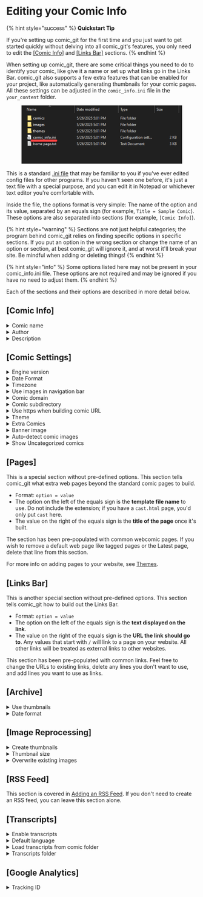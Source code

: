 # Editing your Comic Info

{% hint style="success" %}
**Quickstart Tip**

If you're setting up comic\_git for the first time and you just want to get started quickly without delving into all comic\_git's features, you only need to edit the [\[Comic Info\]](editing-your-comic-info.md#comic-info) and [\[Links Bar\]](editing-your-comic-info.md#links-bar) sections.
{% endhint %}

When setting up comic\_git, there are some critical things you need to do to identify your comic, like give it a name or set up what links go in the Links Bar. comic\_git also supports a few extra features that can be enabled for your project, like automatically generating thumbnails for your comic pages. All these settings can be adjusted in the `comic_info.ini` file in the `your_content` folder.

<figure><img src="../.gitbook/assets/editing01_comic_info.png" alt=""><figcaption></figcaption></figure>

This is a standard [.ini file](https://en.wikipedia.org/wiki/INI_file) that may be familiar to you if you've ever edited config files for other programs. If you haven't seen one before, it's just a text file with a special purpose, and you can edit it in Notepad or whichever text editor you're comfortable with.

Inside the file, the options format is very simple: The name of the option and its value, separated by an equals sign (for example, `Title = Sample Comic`). These options are also separated into sections (for example, `[Comic Info]`).

{% hint style="warning" %}
Sections are not just helpful categories; the program behind comic\_git relies on finding specific options in specific sections. If you put an option in the wrong section or change the name of an option or section, at best comic\_git will ignore it, and at worst it'll break your site. Be mindful when adding or deleting things!
{% endhint %}

{% hint style="info" %}
Some options listed here may not be present in your comic\_info.ini file. These options are not required and may be ignored if you have no need to adjust them.
{% endhint %}

Each of the sections and their options are described in more detail below.

## \[Comic Info]

<details>

<summary>Comic name</summary>

* Required
* Value: `string`: your comic name
* Default: `comic_git Example`

This is the name of your comic. The comic name shows up in the tab every time a page from your website is loaded (for example, Page 202 - **comic\_git Example**). It **does not** need to match the name you gave your repository.

</details>

<details>

<summary>Author</summary>

* Required
* Value: `string`: your authorial name
* Default: `Ryan Vilbrandt`

Whatever name or credit you wish to give for the creation of your comic. It can be a single name, a list of names, a sentence, whatever you want. It's currently only used when generating your [RSS Feed](../advanced-editing/extra-features.md#adding-an-rss-feed).

</details>

<details>

<summary>Description</summary>

* Required
* Value: `string`: your description
* Default: `Explore a free webcomic-based static site generator delivered through GitHub!`

A short, one-sentence description of your web comic. This will show up in your [RSS feed](../advanced-editing/extra-features.md#adding-an-rss-feed) and [social media previews](../advanced-editing/extra-features.md#adding-social-media-previews).

</details>

## \[Comic Settings]

<details>

<summary>Engine version</summary>

* Required
* Value: `string`
* Default: `1.0`

This is used to determine which version of comic\_git is used to build your site. The possible values are:

* **Version**: By default, this value is set to version `1.0`. Every time your site builds, this pulls the latest iteration of 1.0, such as 1.0.1, 1.0.2, and so on. This is the **recommended** setting to use if you want to get bug fixes automatically without future updates breaking your site. If and when comic\_git is updated to 1.1, you'll need to change this to get the features that may be included with that.
* **Exact version**: If you have a need to use one particular version, specify it by using the full version number; for example, `1.0.3`. Your site will stay on that version and not receive any future bug fixes or version updates until you edit this again.
* `latest`: Your site will always get the latest released version of comic\_git, even if it's an update that could potentially break your site. If you want to automatically keep up with updates as they come out and don't mind fixing your site to adjust for new versions, this is a good option.
* `master`: Keep up with every single new change to comic\_git, no matter how minor or untested. Only recommended for troubleshooting.

{% hint style="success" %}
Version releases are tracked on [comic\_git\_engine's Releases](https://github.com/ryanvilbrandt/comic_git_engine/releases) page along with any necessary instructions for upgrading version (such as moving from 1.0 to 1.1). Announcements are also made on our [Discord server](https://discord.gg/zmdHGXB).
{% endhint %}

</details>

<details>

<summary>Date Format</summary>

* Required
* Value: `string`: date format using [Python %-substitutions](https://docs.python.org/3/library/time.html#time.strftime)
* Default: `%B %d, %Y`

This is the date format that all your comic Post dates will be in. The default format accepts dates written like `July 20, 1969`. You can change the format to any you prefer.

{% hint style="warning" %}
Be aware that you need to manually type in the date when adding a comic Post, and that date **must** match the format specified here. The format is specified here so that comic\_git knows how to order your comics chronologically based on the dates in each Post.
{% endhint %}

{% hint style="info" %}
If you use the default format, remember to include the comma after the day!
{% endhint %}

The following table is a list of common date format strings. You can copy/paste any of these into the **Date format** option to change what date format to use in your comic files. (See [Adding Comic Pages](adding-comic-pages.md) for more info on setting the Post dates for your comics)

| Format string         | Example                   |
| --------------------- | ------------------------- |
| %B %d, %Y             | July 16, 1969             |
| %Y-%m-%d              | 1969-07-16                |
| %a, %d %b %Y %H:%M:%S | Wed, 16 Jul 1969 04:20:00 |

You can also build your own format strings if you feel comfortable doing so. Use the [list of Python %-substitutions](https://docs.python.org/3/library/time.html#time.strftime) to create your preferred date format.

</details>

<details>

<summary>Timezone</summary>

* Required
* Value: `string`: timezone in [TZ Identifier format](https://en.wikipedia.org/wiki/List_of_tz_database_time_zones#List)
* Default: `US/Pacific`

The timezone for all the dates in your comic. This is important for when comic\_git is determining when scheduled posts should be published. For example, if you push out an update at 9pm your time just before the midnight deadline, you don't want comic\_git to publish the page right away just because it's past midnight in some other timezone!

All timezones found in the TZ Identifier column on the [TZ database time zones Wikipedia page](https://en.wikipedia.org/wiki/List_of_tz_database_time_zones#List) are allowed.

</details>

<details>

<summary>Use images in navigation bar</summary>

* Required
* Value: `boolean`: `True` or `False`
* Default: `False`

When set to `true`, this will replace the First, Previous, Next, and Latest navigation links on the comic pages with the icons found in`your_content/images/navigation_icons/`. You can change which icons are used by replacing these files with your own, or keep this setting on `false` to just use text links.

</details>

<details>

<summary>Comic domain</summary>

* Optional
* Value: `string`: URL of domain
* Default: none

If you are building your website locally, and you haven't configured a custom domain, you must set this so that comic\_git knows what domain to use to build the URL to link to your comic, for the purposes of things like your RSS feed and your social media preview links. For more details, see [Building your Website on your own PC](../other-expert-tips.md#building-your-website-on-your-own-pc).

This option should include your website's entire domain, subdomain, and top-level domain. Do not include the slash at the end. You may include the "http://" or "https://" if you wish.

Examples: `http://ryanvilbrandt.github.io`, `www.tamberlanecomic.com`

</details>

<details>

<summary>Comic subdirectory</summary>

* Optional
* Value: `string`: name of GitHub repo
* Default: none

If you're building your website locally and you have not set a custom domain, you must set this to the name of your GitHub repository. This allows most of the links on your website to function properly. For more details, see [Building your Website on your own PC](../other-expert-tips.md#building-your-website-on-your-own-pc).

This option should not include leading or trailing slashes.

Examples: `comic_git`, `tamberlane`

</details>

<details>

<summary>Use https when building comic URL</summary>

* Optional
* Value: `boolean`: `True` or `False`
* Default: `False`

If you are building your website locally, or you've set up a custom domain, setting this to `True` will force any URLs pointing to your website to use `https://` instead of `http://`.

</details>

<details>

<summary>Theme</summary>

* Optional
* Value: `string`: name of theme folder
* Default: `default`

The name of the theme folder to use for your site. The theme folder must be located in `your_content/themes`.

</details>

<details>

<summary>Extra Comics</summary>

* Optional
* Value: `string`: see blow
* Default: none

A comma-separated list of any extra comics hosted on your site. For more information, see [Extra Comics](../advanced-editing/extra-features.md#extra-comics).

</details>

<details>

<summary>Banner image</summary>

* Optional
* Value: `string`: path to image
* Default: `/your_content/images/banner.png`

This option tells comic\_git where to go to find the banner image for the comic, that big image that goes at the top of every page in the default comic\_git website layout.

</details>

<details>

<summary>Auto-detect comic images</summary>

* Optional
* Value: `boolean`: `True` or `False`
* Default: `False`

By default, comic\_git relies on the `Filename` option provided in each comic's `info.ini` file to know what image file to use for the comic page (see [Adding Comic Pages](adding-comic-pages.md)). If the `Filename` is not provided in this case, comic\_git will raise an error and fail to build your website.

If this option is set to `True`, and `Filename` is missing from the comic's `info.ini` file, comic\_git will look in the comic page's directory for any image files. If it finds only one image file (aside from `thumbnail.jpg`), it will assume that is the image file it should use for the comic page. If there are no image files in the directory, or more than one image file in the directory, comic\_git will raise an error.

If you never store more than one image in a comic page's directory, this is a useful option to set, because it will save you the trouble of updating the `Filename` of your `info.ini` file every time you upload a new comic page.

If you wish to store multiple image files in a particular comic page's directory, you can define `Filename` in just that comic's `info.ini` file, and comic\_git will use that value instead of attempting to auto-detect the image.

Image files are any files with the following extensions: jpg, jpeg, png, tif, tiff, gif, bmp, webp, webv, svg, eps.

</details>

<details>

<summary>Show Uncategorized comics</summary>

* Optional
* Value: `boolean`: `True` or `False`
* Default: `True`

By default, if you don't give a comic page a `Storyline` value in its `info.ini` file, it will be placed in an "Uncategorized" section in your Archive page below all your other comic pages. If you wish for these uncategorized pages to just not show up on your Archive page, set this value to `False`.

</details>

## \[Pages]

This is a special section without pre-defined options. This section tells comic\_git what extra web pages beyond the standard comic pages to build.&#x20;

* Format: `option = value`
* The option on the left of the equals sign is the **template file name** to use. Do not include the extension; if you have a `cast.html` page, you'd only put `cast` here.
* The value on the right of the equals sign is the **title of the page** once it's built.

The section has been pre-populated with common webcomic pages. If you wish to remove a default web page like tagged pages or the Latest page, delete that line from this section.

For more info on adding pages to your website, see [Themes](../advanced-editing/extra-features.md#themes).

## \[Links Bar]

This is another special section without pre-defined options. This section tells comic\_git how to build out the Links Bar.&#x20;

* Format: `option = value`
* The option on the left of the equals sign is the **text displayed on the link**.
* The value on the right of the equals sign is the **URL the link should go to**. Any values that start with `/` will link to a page on your website. All other links will be treated as external links to other websites.

This section has been pre-populated with common links. Feel free to change the URLs to existing links, delete any lines you don't want to use, and add lines you want to use as links.

## \[Archive]

<details>

<summary>Use thumbnails</summary>

* Required
* Value: `boolean`: `True` or `False`
* Default: `True`

When this value is `False`, the Archive page will display all the comics in your archive in an [unordered list](https://developer.mozilla.org/en-US/docs/Web/HTML/Element/ul), broken up by storyline. When this value is `True`, the Archive page will display all the comics in your archive in a grid of comic thumbnails. When looking for thumbnails, the Archive page look in each comic directory for a thumbnail image by the name of `thumbnail.jpg`

You can either create your own thumbnails or use comic\_git's built-in thumbnail generation as described in the [\[Image Reprocessing\]](editing-your-comic-info.md#image-reprocessing) section below.

</details>

<details>

<summary>Date format</summary>

* Required
* Value: `string`: date format using [Python %-substitutions](https://docs.python.org/3/library/time.html#time.strftime)
* Default: `%m/%d/%Y`

This is the format that post dates are displayed in when `Use thumbnails` is set to `True`. This is defined separately from page date formats because longer post dates can screw up the spacing of the thumbnails in the grid. It accepts the same inputs as the `Date format` in the [\[Comic Settings\]](editing-your-comic-info.md#date-format) section.

</details>

## \[Image Reprocessing]

<details>

<summary>Create thumbnails</summary>

* Required
* Value: `boolean`: `True` or `False`
* Default: `True`

If set to `True`, thumbnails will be generated for each comic page. The files will be located in each page directory named `thumbnail.jpg`.

</details>

<details>

<summary>Thumbnail size</summary>

* Required
* Value: `string`: see below
* Default: `10%`

The size of the thumbnail to be generated. This can be a width/height pair in pixels like `100, 36`, a percentage of the size of the original image like `10%`, a set height in pixels (`100h`), or a set width in pixels (`100w`). For the latter two options, comic\_git will keep the aspect ratio of the original image the same, adjusting to fit just your defined height or width.

</details>

<details>

<summary>Overwrite existing images</summary>

* Required
* Value: `boolean`: `True` or `False`
* Default: `False`

When set to `False` and a thumbnail already exists in the comic page's folder, comic\_git will not attempt to recreate the thumbnail. When set to `True`, comic\_git will always attempt to generate a thumbnail, assuming creating these files is enabled via one of the options above.

</details>

## \[RSS Feed]

This section is covered in [Adding an RSS Feed](../advanced-editing/extra-features.md#adding-an-rss-feed). If you don't need to create an RSS feed, you can leave this section alone.

## \[Transcripts]

<details>

<summary>Enable transcripts</summary>

* Required
* Value: `boolean`: `True` or `False`
* Default: `True`

When set to `True`, comic\_git will attempt to create a Transcripts section below every comic that has transcripts files provided for it. A transcript file is a text file with the name of the language as its filename, e.g. `English.txt`. The transcript file can contain plain text, unicode (for those fancy accents and non-roman alphabets), HTML tags, and Markdown.

</details>

<details>

<summary>Default language</summary>

* Required
* Value: `string`: name of a transcript file
* Default: `English`

The transcript .txt file with the specified name is placed at the top of the list of transcripts. Whenever the comic page is loaded, this transcript is the one that's automatically loaded.

</details>

<details>

<summary>Load transcripts from comic folder</summary>

* Optional
* Value: `boolean`: `True` or `False`
* Default: `True`

When set to `True`, comic\_git will search in each comic page's folder for any .txt files (except for `post.txt`). Any it finds is added to the list of available transcripts for that comic page.&#x20;

When set to `False`, comic\_git will not look in the comic folders. If **Transcripts folder** (see next option) is defined, comic\_git will still look in that folder for any transcripts regardless of this option's setting.

</details>

<details>

<summary>Transcripts folder</summary>

* Optional
* Value: `string`: name of transcripts folder
* Default: none

If you wish to move the transcripts to their own folder, you can define that folder here. Each page must have a separate folder that matches the comic folder name. For example, if you set the transcripts folder to be `your_content/transcripts`, then the transcript files for `Page 197` should be found at `your_content/transcripts/Page 197/`. This path is always relative to the root of the repository.

Both this option and **Load transcripts from comic folder** (see previous option) can be set, so you can have transcripts in both places. Files in your transcripts folder take precedence over transcript files in your comic folder with the same name.

</details>

## \[Google Analytics]

<details>

<summary>Tracking ID</summary>

* Optional
* Value: `string`: your Google Analytics tracking ID
* Default:

If you have set up a [Google Analytics](https://analytics.google.com) for your comic, you can put the Tracking ID here (for example, UA-123456789-0) and comic\_git will automatically insert the analytics tracking code on all pages of your website.

</details>
